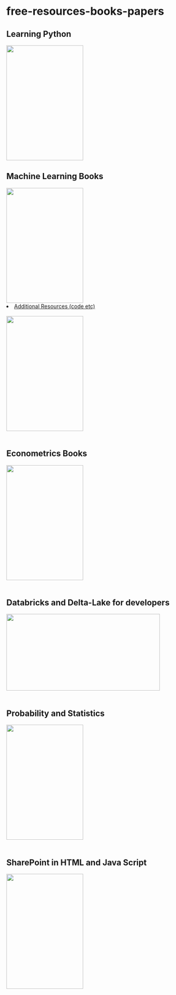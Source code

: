 # free-resources-books-papers
## Learning Python 

<a align="left" href="https://github.com/TatevKaren/free-resources-books-papers/blob/main/Machine%20Learning.pdf">
  <img src="https://images-na.ssl-images-amazon.com/images/I/912I2EtdCbL.jpg?raw=true"
  width="200" height="300">
</a>

## Machine Learning Books 
 
<a align="left" href="https://github.com/TatevKaren/free-resources-books-papers/blob/main/Machine%20Learning.pdf">
  <img src="https://encrypted-tbn0.gstatic.com/images?q=tbn:ANd9GcR5NxdOQf1VAMYiXsbKr3JY6INALlC_xeCMdA&usqp=CAU?raw=true"
  width="200" height="300">
</a>

<li><a href="http://fs2.american.edu/alberto/www/analytics/ISLRLectures.html"> Additional Resources (code etc)</a></li>
<br>
<a align="left" href="https://github.com/TatevKaren/free-resources-books-papers/blob/main/The%20Big%20Book%20of%20Machine%20Learning%20Use%20Case.pdf">
  <img src="https://databricks.com/wp-content/uploads/2020/09/big-book-of-data-science-use-cases-thumbnail-min.png?raw=true"
  width="200" height="300">
</a>
<br>
<br>


## Econometrics Books 
<a align="left" href="https://github.com/TatevKaren/free-resources-books-papers/blob/main/Econometric_Analysis_Book.pdf">
  <img src="https://images-na.ssl-images-amazon.com/images/I/81MaAqXkmUL.jpg?raw=true"
  width="200" height="300">
</a>
<br>
<br>

## Databricks and Delta-Lake for developers
<a align="left" href="https://github.com/TatevKaren/free-resources-books-papers/blob/main/Apache-spark-and-delta-lake-for-developers.pdf">
  <img src="https://databricks.com/wp-content/uploads/2020/01/OG_Image_2.jpg?raw=true"
  width="400" height="200">
</a>
<br>
<br>

## Probability and Statistics
<a align="left" href="https://github.com/TatevKaren/free-resources-books-papers/blob/main/Probability%20%26%20Statistics.pdf">
  <img src="https://images-na.ssl-images-amazon.com/images/I/71Tn%2Bp6OoSL._AC_UL600_SR453,600_.jpg?raw=true" width="200" height="300">
</a>
<br>
<br>

## SharePoint in HTML and Java Script
<a align="left" href="https://github.com/TatevKaren/free-resources-books-papers/blob/main/Custom-SharePoint-Solutions-with-HTML-and-JavaScript.pdf">
  <img src="https://kbimages1-a.akamaihd.net/f6401949-32e5-4d28-85f1-1a9a1e920128/166/300/False/custom-sharepoint-solutions-with-html-and-javascript.jpg?raw=true" width="200" height="300">
</a>
<br>
<br>


